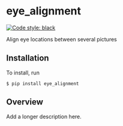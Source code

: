 # eye_alignment

[![Code style: black](https://img.shields.io/badge/code%20style-black-000000.svg)](https://github.com/psf/black)

Align eye locations between several pictures

## Installation

To install, run

```
$ pip install eye_alignment
```

## Overview

Add a longer description here.
